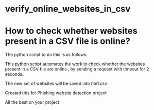 # verify_online_websites_in_csv
# How to check whether websites present in a CSV file is online?

The python script to do this is as follows.

This python script automates the work to check whether the websites present in a CSV file are online , by sending a request with timeout for 2 seconds. 

The new set of websites will be saved into file1.csv

Created this for Phishing website detection project

All the best on your project